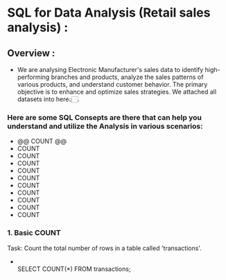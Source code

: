 # SQL for Data Analysis (Retail sales analysis) :
## Overview :
- We are analysing Electronic Manufacturer's sales data to identify high-performing branches and products, analyze the sales patterns of various products, and understand customer behavior. The primary objective is to enhance and optimize sales strategies. We attached all datasets into here👆🏻.
### Here are some SQL Consepts are there that can help you understand and utilize the Analysis in various scenarios:
- @@ COUNT @@
- COUNT
- COUNT
- COUNT
- COUNT
- COUNT
- COUNT
- COUNT
- COUNT
- COUNT
- COUNT


### 1. Basic COUNT
Task: Count the total number of rows in a table called 'transactions'.
 - <br>SELECT COUNT(*) FROM transactions;<br>
  


